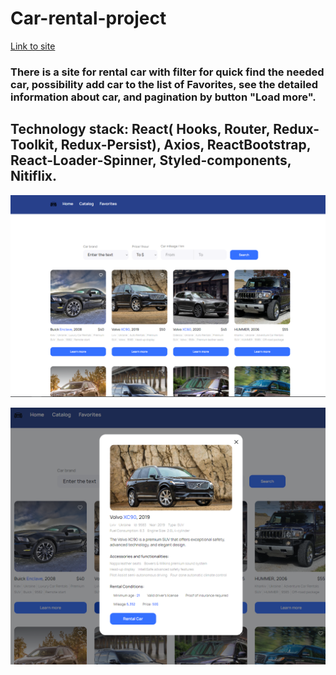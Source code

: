 # Car-rental-project

[Link to site](https://svitlanaparyiska.github.io/car-rental-project/ 'Site CarRental')

### There is a site for rental car with filter for quick find the needed car, possibility add car to the list of Favorites, see the detailed information about car, and pagination by button "Load more".

## Technology stack: React( Hooks, Router, Redux-Toolkit, Redux-Persist), Axios, ReactBootstrap, React-Loader-Spinner, Styled-components, Nitiflix.

![GitHub ReadMe](./src/images/readme.PNG)

![GitHub ReadMe](./src/images/readmetwo.PNG)
